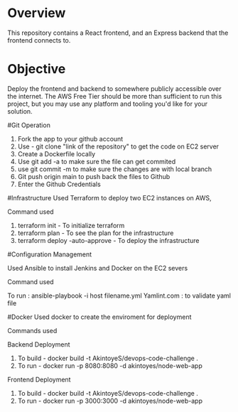 # Overview
This repository contains a React frontend, and an Express backend that the frontend connects to.

# Objective
Deploy the frontend and backend to somewhere publicly accessible over the internet. The AWS Free Tier should be more than sufficient to run this project, but you may use any platform and tooling you'd like for your solution.

#Git Operation

1. Fork the app to your github account
2. Use - git clone "link of the repository" to get the code on EC2 server
3. Create a Dockerfile locally
4. Use git add -a to make sure the file can get commited 
5. use git commit -m to make sure the changes are with local branch
6. Git push origin main to push back the files to Github
7. Enter the Github Credentials

#Infrastructure 
Used Terraform to deploy two EC2 instances on AWS, 

Command used 

1. terraform init - To initialize terraform
2. terraform plan - To see the plan for the infrastructure 
3. terraform deploy -auto-approve - To deploy the infrastructure 

#Configuration Management 

Used Ansible to install Jenkins and Docker on the EC2 severs

Command used

To run : ansible-playbook -i host filename.yml
Yamlint.com : to validate yaml file

#Docker 
Used docker to create the enviroment for deployment 

Commands used 

Backend Deployment

1. To build - docker build -t AkintoyeS/devops-code-challenge .
2. To run - docker run -p 8080:8080 -d akintoyes/node-web-app

Frontend Deployment

1. To build - docker build -t AkintoyeS/devops-code-challenge .
2. To run - docker run -p 3000:3000 -d akintoyes/node-web-app





 
